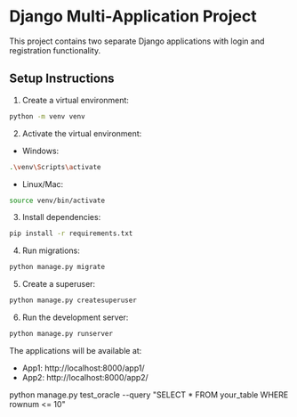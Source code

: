 # Django Multi-Application Project

This project contains two separate Django applications with login and registration functionality.

## Setup Instructions

1. Create a virtual environment:
```bash
python -m venv venv
```

2. Activate the virtual environment:
- Windows:
```bash
.\venv\Scripts\activate
```
- Linux/Mac:
```bash
source venv/bin/activate
```

3. Install dependencies:
```bash
pip install -r requirements.txt
```

4. Run migrations:
```bash
python manage.py migrate
```

5. Create a superuser:
```bash
python manage.py createsuperuser
```

6. Run the development server:
```bash
python manage.py runserver
```

The applications will be available at:
- App1: http://localhost:8000/app1/
- App2: http://localhost:8000/app2/ 




python manage.py test_oracle --query "SELECT * FROM your_table WHERE rownum <= 10"